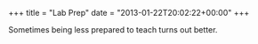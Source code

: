 +++
title = "Lab Prep"
date = "2013-01-22T20:02:22+00:00"
+++

Sometimes being less prepared to teach turns out better.
			